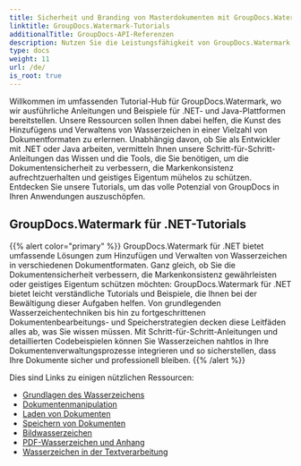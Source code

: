 ```yaml
---
title: Sicherheit und Branding von Masterdokumenten mit GroupDocs.Watermark
linktitle: GroupDocs.Watermark-Tutorials
additionalTitle: GroupDocs-API-Referenzen
description: Nutzen Sie die Leistungsfähigkeit von GroupDocs.Watermark mit unseren .NET- und Java-Tutorials. Beherrschen Sie Wasserzeichentechniken für Dokumentensicherheit und Branding.
type: docs
weight: 11
url: /de/
is_root: true
---
```


Willkommen im umfassenden Tutorial-Hub für GroupDocs.Watermark, wo wir ausführliche Anleitungen und Beispiele für .NET- und Java-Plattformen bereitstellen. Unsere Ressourcen sollen Ihnen dabei helfen, die Kunst des Hinzufügens und Verwaltens von Wasserzeichen in einer Vielzahl von Dokumentformaten zu erlernen. Unabhängig davon, ob Sie als Entwickler mit .NET oder Java arbeiten, vermitteln Ihnen unsere Schritt-für-Schritt-Anleitungen das Wissen und die Tools, die Sie benötigen, um die Dokumentensicherheit zu verbessern, die Markenkonsistenz aufrechtzuerhalten und geistiges Eigentum mühelos zu schützen. Entdecken Sie unsere Tutorials, um das volle Potenzial von GroupDocs in Ihren Anwendungen auszuschöpfen.


## GroupDocs.Watermark für .NET-Tutorials
{{% alert color="primary" %}}
GroupDocs.Watermark für .NET bietet umfassende Lösungen zum Hinzufügen und Verwalten von Wasserzeichen in verschiedenen Dokumentformaten. Ganz gleich, ob Sie die Dokumentensicherheit verbessern, die Markenkonsistenz gewährleisten oder geistiges Eigentum schützen möchten: GroupDocs.Watermark für .NET bietet leicht verständliche Tutorials und Beispiele, die Ihnen bei der Bewältigung dieser Aufgaben helfen. Von grundlegenden Wasserzeichentechniken bis hin zu fortgeschrittenen Dokumentenbearbeitungs- und Speicherstrategien decken diese Leitfäden alles ab, was Sie wissen müssen. Mit Schritt-für-Schritt-Anleitungen und detaillierten Codebeispielen können Sie Wasserzeichen nahtlos in Ihre Dokumentenverwaltungsprozesse integrieren und so sicherstellen, dass Ihre Dokumente sicher und professionell bleiben.
{{% /alert %}}

Dies sind Links zu einigen nützlichen Ressourcen:
 
- [Grundlagen des Wasserzeichens](./net/watermarking-basics/)
- [Dokumentenmanipulation](./net/document-manipulation/)
- [Laden von Dokumenten](./net/document-loadings/)
- [Speichern von Dokumenten](./net/document-savings/)
- [Bildwasserzeichen](./net/image-watermarkings/)
- [PDF-Wasserzeichen und Anhang](./net/pdf-watermarking-attachments/)
- [Wasserzeichen in der Textverarbeitung](./net/word-processing-watermarkings/)
